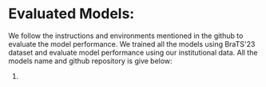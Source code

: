 # Evaluated Models:
We follow the instructions and environments mentioned in the github to evaluate the model performance. We trained all the models using BraTS'23 dataset and evaluate model performance using our institutional data. All the models name and github repository is give below:
  1. <br /> 
